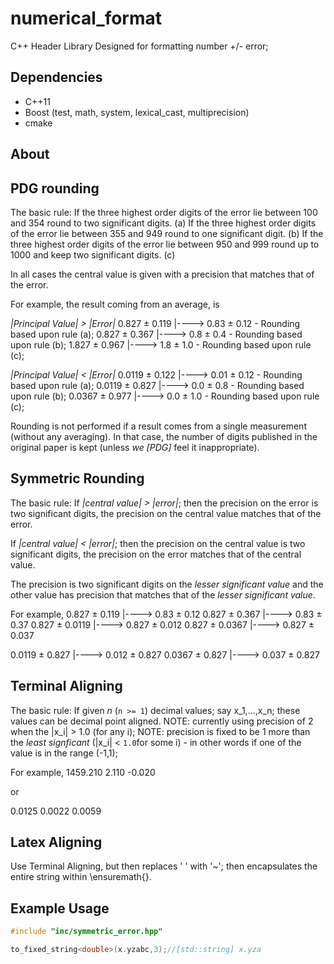 numerical_format
================
C++ Header Library Designed for formatting number +/- error;

Dependencies
------------
* C++11
* Boost (test, math, system, lexical_cast, multiprecision)
* cmake

<!--Boost-specific details:-->
<!--    ./bootstrap --prefix=$HOME/boost-->
<!--    ./b2 clean-->
<!--    ./b2 install toolset=clang cxxflags="-stdlib=libc++" linkflags="-stdlib=libc++"-->
<!--Using CMake to compile Armatus:-->
<!--    cmake -DCMAKE_CXX_COMPILER=clang++ -DBOOST_ROOT=$HOME/boost -DBoost_NO_SYSTEM_PATHS=true ..-->
<!--    make-->
<!--Make sure you substitute `$HOME/boost` with the installation path you desire.-->

<!--The [Tutorial](https://github.com/Amanieu/asyncplusplus/wiki/Tutorial) provides a step-by-step guide to all the features of Async++.-->

About
-----

PDG rounding
------------

The basic rule:
If the three highest order digits of the error lie between 100 and 354
  round to two significant digits. (a)
If the three highest order digits of the error lie between 355 and 949
  round to one significant digit.  (b)
If the three highest order digits of the error lie between 950 and 999
  round up to 1000 and keep two significant digits. (c)

In all cases the central value is given with a precision that matches that of
the error.

For example, the result coming from an average, is

*|Principal Value| > |Error|*
0.827 ± 0.119  |----> 0.83 ± 0.12  - Rounding based upon rule (a);
0.827 ± 0.367  |----> 0.8  ± 0.4   - Rounding based upon rule (b);
1.827 ± 0.967  |----> 1.8  ± 1.0   - Rounding based upon rule (c);

*|Principal Value| < |Error|*
0.0119 ± 0.122 |----> 0.01 ± 0.12  - Rounding based upon rule (a);
0.0119 ± 0.827 |----> 0.0  ± 0.8   - Rounding based upon rule (b);
0.0367 ± 0.977 |----> 0.0  ± 1.0   - Rounding based upon rule (c);

Rounding is not performed if a result comes from a single measurement (without
any averaging). In that case, the number of digits published in the original
paper is kept (unless *we [PDG]* feel it inappropriate).


Symmetric Rounding
------------------

The basic rule:
If *|central value| > |error|*; then the precision on the error is two significant
digits, the precision on the central value matches that of the error.

If *|central value| < |error|*; then the precision on the central value is two
significant digits, the precision on the error matches that of the central
value.

The precision is two significant digits on the *lesser significant value* and the
other value has precision that matches that of the *lesser significant value*.

For example,
0.827 ± 0.119  |----> 0.83  ± 0.12
0.827 ± 0.367  |----> 0.83  ± 0.37
0.827 ± 0.0119 |----> 0.827 ± 0.012
0.827 ± 0.0367 |----> 0.827 ± 0.037

0.0119 ± 0.827 |----> 0.012 ± 0.827
0.0367 ± 0.827 |----> 0.037 ± 0.827

Terminal Aligning
-----------------

The basic rule:
If given *n* (`n >= 1`) decimal values; say x_1,...,x_n; these values can be
decimal point aligned. NOTE: currently using precision of 2 when the |x_i| >
1.0 (for any i); NOTE: precision is fixed to be 1 more than the
*least signficant* (|x_i| < `1.0`for some i) - in other words if one of the
value is in the range (-1,1);

For example,
1459.210
   2.110
  -0.020

or

0.0125
0.0022
0.0059

Latex Aligning
--------------
Use Terminal Aligning, but then replaces ' ' with '~'; then encapsulates the
entire string within \\ensuremath{}.



Example Usage
-------------

```C++
#include "inc/symmetric_error.hpp"

to_fixed_string<double>(x.yzabc,3);//[std::string] x.yza
```

